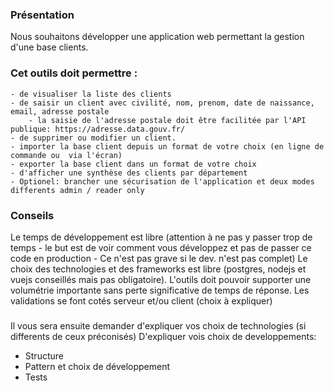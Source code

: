 ### Présentation

Nous souhaitons développer une application web permettant la gestion d'une base clients.

### Cet outils doit permettre :

    - de visualiser la liste des clients
    - de saisir un client avec civilité, nom, prenom, date de naissance, email, adresse postale
        - la saisie de l'adresse postale doit être facilitée par l'API publique: https://adresse.data.gouv.fr/
    - de supprimer ou modifier un client.
    - importer la base client depuis un format de votre choix (en ligne de commande ou  via l'écran)
    - exporter la base client dans un format de votre choix
    - d'afficher une synthèse des clients par département
    - Optionel: brancher une sécurisation de l'application et deux modes differents admin / reader only

### Conseils

Le temps de développement est libre (attention à ne pas y passer trop de temps - le but est de voir comment vous développez et pas de passer ce code en production - Ce n'est pas grave si le dev. n'est pas complet)
Le choix des technologies et des frameworks est libre (postgres, nodejs et vuejs conseillés mais pas obligatoire).
L'outils doit pouvoir supporter une volumétrie importante sans perte significative de temps de réponse.
Les validations se font cotés serveur et/ou client (choix à expliquer)

### 

Il vous sera ensuite demander d'expliquer vos choix de technologies (si differents de ceux préconisés)
D'expliquer vois choix de developpements: 
  - Structure
  - Pattern et choix de développement
  - Tests
